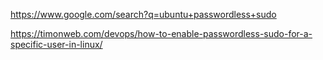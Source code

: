 https://www.google.com/search?q=ubuntu+passwordless+sudo

https://timonweb.com/devops/how-to-enable-passwordless-sudo-for-a-specific-user-in-linux/

